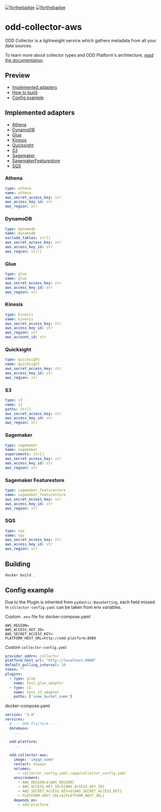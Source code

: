 [![forthebadge](https://forthebadge.com/images/badges/built-with-love.svg)](https://forthebadge.com)
[![forthebadge](https://forthebadge.com/images/badges/for-you.svg)](https://forthebadge.com)
# odd-collector-aws
ODD Collector is a lightweight service which gathers metadata from all your data sources.

To learn more about collector types and ODD Platform's architecture, [read the documentation](https://docs.opendatadiscovery.org/architecture).

## Preview
 - [Implemented adapters](#implemented-adapters)
 - [How to build](#building)
 - [Config example](#config-example)

## Implemented adapters
 - [Athena](#athena)
 - [DynamoDB](#dynamodb)
 - [Glue](#glue)
 - [Kinesis](#kinesis)
 - [Quicksight](#quicksight)
 - [S3](#s3)
 - [Sagemaker](#sagemaker)
 - [SagemakerFeaturestore](#sagemaker-featurestore)
 - [SQS](#sqs)

### __Athena__
```yaml
type: athena
name: athena
aws_secret_access_key: str
aws_access_key_id: str
aws_region: str
```
### __DynamoDB__
```yaml
type: dynamodb
name: dynamodb
exclude_tables: str[]
aws_secret_access_key: str
aws_access_key_id: str
aws_region: str[]
```
### __Glue__
```yaml
type: glue
name: glue
aws_secret_access_key: str
aws_access_key_id: str
aws_region: str
```
### __Kinesis__
```yaml
type: kinesis
name: kinesis
aws_secret_access_key: str
aws_access_key_id: str
aws_region: str
aws_account_id: str
```
### __Quicksight__
```yaml
type: quicksight
name: quicksight
aws_secret_access_key: str
aws_access_key_id: str
aws_region: str
```
### __S3__
```yaml
type: s3
name: s3
paths: str[]
aws_secret_access_key: str
aws_access_key_id: str
aws_region: str
```

### __Sagemaker__
```yaml
type: sagemaker
name: sagemaker
experiments: str[]
aws_secret_access_key: str
aws_access_key_id: str
aws_region: str
```

### __Sagemaker Featurestore__
```yaml
type: sagemaker_featurestore
name: sagemaker_featurestore
aws_secret_access_key: str
aws_access_key_id: str
aws_region: str
```

### __SQS__
```yaml
type: sqs
name: sqs
aws_secret_access_key: str
aws_access_key_id: str
aws_region: str
```

## Building
```bash
docker build .
```

## Config example
Due to the Plugin is inherited from `pydantic.BaseSetting`, each field missed in `collector-config.yaml` can be taken from env variables.

Custom `.env` file for docker-compose.yaml
```
AWS_REGION=
AWS_ACCESS_KEY_ID=
AWS_SECRET_ACCESS_KEY=
PLATFORM_HOST_URL=http://odd-platform:8080
```

Custom `collector-config.yaml`
```yaml
provider_oddrn: collector
platform_host_url: "http://localhost:8080"
default_pulling_interval: 10
token: ""
plugins:
  - type: glue
    name: test_glue_adapter
  - type: s3
    name: test_s3_adapter
    paths: ['some_bucket_name']
```

docker-compose.yaml
```yaml
version: "3.8"
services:
  # --- ODD Platform ---
  database:
    ...

  odd-platform:
    ...
  
  odd-collector-aws:
    image: 'image_name'
    restart: always
    volumes:
      - collector_config.yaml:/app/collector_config.yaml
    environment:
      - AWS_REGION=${AWS_REGION}
      - AWS_ACCESS_KEY_ID=${AWS_ACCESS_KEY_ID}
      - AWS_SECRET_ACCESS_KEY=${AWS_SECRET_ACCESS_KEY}
      - PLATFORM_HOST_URL=${PLATFORM_HOST_URL}
    depends_on:
      - odd-platform
```
